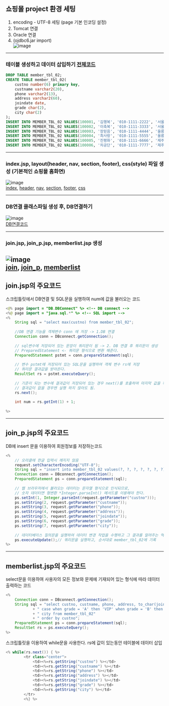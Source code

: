 ## 쇼핑몰 project 환경 세팅
1. encoding - UTF-8 세팅 (page 기본 인코딩 설정)
2. Tomcat 연결
3. Oracle 연결
4. (ojdbc6.jar import)    
![image](https://github.com/hwan06/shoppingmall/assets/114748934/3a3ac7d2-d9cc-49bd-af1f-c6a5419ffb96)
---

### 테이블 생성하고 데이터 삽입하기 [전체코드](https://github.com/hwan06/shoppingmall/blob/main/setting/Oracle.sql)
``` sql
DROP TABLE member_tbl_02;
CREATE TABLE member_tbl_02(
	custno number(6) primary key,
	custname varchar2(20),
	phone varchar2(13),
	address varchar2(60),
	joindate date,
	grade char(2),
	city char(2)
);
INSERT INTO MEMBER_TBL_02 VALUES(100001, '김행복', '010-1111-2222', '서울 동대문구 휘경1동', '20151202', 'A', '01');
INSERT INTO MEMBER_TBL_02 VALUES(100002, '이축복', '010-1111-3333', '서울 동대문구 휘경2동', '20151206', 'B', '01');
INSERT INTO MEMBER_TBL_02 VALUES(100003, '장믿음', '010-1111-4444', '울릉군 울릉읍 독도1리', '20151001', 'C', '30');
INSERT INTO MEMBER_TBL_02 VALUES(100004, '최사랑', '010-1111-5555', '울릉군 울릉웁 독도2리', '20151113', 'A', '30');
INSERT INTO MEMBER_TBL_02 VALUES(100005, '진평화', '010-1111-6666', '제주도 제주시 외나무골', '20151225', 'B', '60');
INSERT INTO MEMBER_TBL_02 VALUES(100006, '차공단', '010-1111-7777', '제주도 제주시 감나무골', '20151211', 'C', '60');
```
---
### index.jsp, layout(header, nav, section, footer), css(style) 파일 생성 (기본적인 쇼핑몰 홈화면)
![image](https://github.com/hwan06/shoppingmall/assets/114748934/17eda7bd-05c0-4953-9dff-a58bcb7333c5)   
[index](https://github.com/hwan06/shoppingmall/blob/main/src/main/webapp/index.jsp),
[header](https://github.com/hwan06/shoppingmall/blob/main/src/main/webapp/layout/header.jsp),
[nav](https://github.com/hwan06/shoppingmall/blob/main/src/main/webapp/layout/nav.jsp),
[section](https://github.com/hwan06/shoppingmall/blob/main/src/main/webapp/layout/section.jsp),
[footer](https://github.com/hwan06/shoppingmall/blob/main/src/main/webapp/layout/footer.jsp),
[css](https://github.com/hwan06/shoppingmall/blob/main/src/main/webapp/css/style.css)   

---
### DB연결 클래스파일 생성 후, DB연결하기
![image](https://github.com/hwan06/shoppingmall/assets/114748934/735f0509-9b84-43d5-a73c-9d95e1c0f164)   
[DB연결코드](https://github.com/hwan06/shoppingmall/blob/main/src/main/java/DB/DBconnect.java)

---
### join.jsp, join_p.jsp, memberlist.jsp 생성
![image](https://github.com/hwan06/shoppingmall/assets/114748934/24d6d808-c94f-48f9-b95e-f5187b6f50f0)   
[join](https://github.com/hwan06/shoppingmall/blob/main/src/main/webapp/join.jsp),
[join_p](https://github.com/hwan06/shoppingmall/blob/main/src/main/webapp/join_p.jsp),
[memberlist](https://github.com/hwan06/shoppingmall/blob/main/src/main/webapp/memberlist.jsp)
---
## join.jsp의 주요코드
스크립틀릿에서 DB연결 및 SQL문을 실행하여 num에 값을 불러오는 코드
```java
<@% page import = "DB.DBConnect" %> <!-- DB connect -->
<%@ page import = "java.sql.*" %> <!-- SQL import -->
<%
	String sql = "select max(custno) from member_tbl_02";
	
	//DB 연결 기능을 객체변수 conn 에 저장 -> 1.DB 연결
	Connection conn = DBconnect.getConnection();
	
	// sql변수에 저장되어 있는 문장이 쿼리문이 됨 -> 2. DB 연결 후 쿼리문이 생성
	// PreparedStatement <- 쿼리문 형식으로 변환 해준다.
	PreparedStatement pstmt = conn.prepareStatement(sql);
	
	// 변수 pstmt에 저장되어 있는 SQL문을 실행하여 객체 변수 rs에 저장
	// 쿼리문 결과값을 받아온다.
	ResultSet rs = pstmt.executeQuery();
	
	// 기준이 되는 변수에 결과값이 저장되어 있는 경우 next()를 호출하여 마지막 값을 확인
	// 결과값이 없을 경우엔 실행 하지 않아도 됨.
	rs.next();
	
	int num = rs.getInt(1) + 1;
	
%>
```
---
## join_p.jsp의 주요코드
DB에 insert 문을 이용하여 회원정보를 저장하는코드
```java
<%
	// 오라클에 한글 입력시 깨지지 않음
	request.setCharacterEncoding("UTF-8");
	String sql = "insert into member_tbl_02 values(?, ?, ?, ?, ?, ?, ?)";
	Connection conn = DBconnect.getConnection();
	PreparedStatement ps = conn.prepareStatement(sql);
	
	// 웹 브라우저에서 불러오는 데이터는 문자열 형식으로 인식되므로, 
	// 숫자 데이터면 형변환 *Integer.parseInt() 메서드를 이용해야 한다.
	ps.setInt(1, Integer.parseInt(request.getParameter("custno")));
	ps.setString(2, request.getParameter("custname"));
	ps.setString(3, request.getParameter("phone"));
	ps.setString(4, request.getParameter("address"));
	ps.setString(5, request.getParameter("joindate"));
	ps.setString(6, request.getParameter("grade"));
	ps.setString(7, request.getParameter("city"));
	
	// 데이터베이스 질의문을 실행하여 데이터 변경 작업을 수행하고 그 결과를 알려주는 역할을 한다
	ps.executeUpdate();// 쿼리문을 실행하고, 순서대로 member_tbl_02에 기록
%>
```
---
## memberlist.jsp의 주요코드
select문을 이용하여 사용자의 모든 정보와 문제에 기재되어 있는 형식에 따라 데이터 출력하는 코드
```java
<%
	Connection conn = DBconnect.getConnection();
	String sql = "select custno, custname, phone, address, to_char(joindate, 'yyyy-mm-dd') as joindate,"
			+ " case when grade = 'A' then 'VIP' when grade = 'B' then '일반' else '직원' end as grade,"
			+ " city from member_tbl_02"
			+ " order by custno";
	PreparedStatement ps = conn.prepareStatement(sql);
	ResultSet rs = ps.executeQuery();
%>
```
스크립틀릿을 이용하여 while문을 사용한다. rs에 값이 있는동안 테이블에 데이터 삽입
```java
<% while(rs.next()) { %>
        <tr class="center">
        	<td><%=rs.getString("custno") %></td>
        	<td><%=rs.getString("custname") %></td>
        	<td><%=rs.getString("phone") %></td>
        	<td><%=rs.getString("address") %></td>
        	<td><%=rs.getString("joindate") %></td>
        	<td><%=rs.getString("grade") %></td>
        	<td><%=rs.getString("city") %></td>
        </tr>
        <%} %>
```

